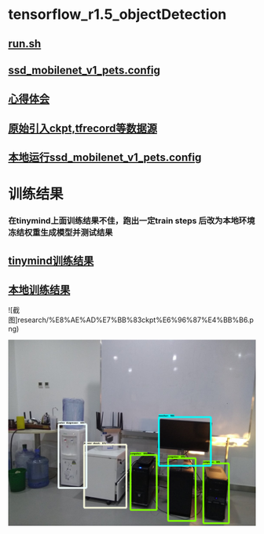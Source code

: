 # tensorflow_r1.5_objectDetection


## [run.sh](research/run.sh)


## [ssd_mobilenet_v1_pets.config](research/ssd_mobilenet_v1_pets.config)


## [心得体会](research/week8%E5%BF%83%E5%BE%97%E4%BD%93%E4%BC%9A.docx)


## [原始引入ckpt,tfrecord等数据源](research/object_detection/data/quiz-w8-data)


## [本地运行ssd_mobilenet_v1_pets.config](research/object_detection/data/quiz-w8-data/local_ssd_mobilenet_v1_pets.config)

# 训练结果
### 在tinymind上面训练结果不佳，跑出一定train steps 后改为本地环境冻结权重生成模型并测试结果
## [tinymind训练结果](https://www.tinymind.com/executions/1adl2mct)
## [本地训练结果](research/output)
![截图]research/%E8%AE%AD%E7%BB%83ckpt%E6%96%87%E4%BB%B6.png)


![test结果](research/output/output.png)

